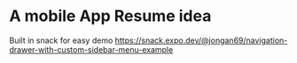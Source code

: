 # A mobile App Resume idea

Built in snack for easy demo
https://snack.expo.dev/@jongan69/navigation-drawer-with-custom-sidebar-menu-example


